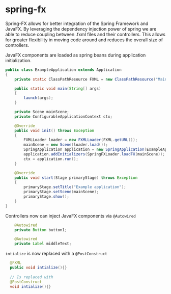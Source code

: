 # spring-fx
Spring-FX allows for better integration of the Spring Framework and JavaFX. By leveraging the dependency injection power of spring we are able to reduce coupling between .fxml files and their controllers. This allows for greater flexibility in moving code around and reduces the overall size of controllers.

JavaFX components are loaded as spring beans during application initialization.
```java
public class ExampleApplication extends Application
{
    private static ClassPathResource FXML = new ClassPathResource("MainScreen.fxml");

    public static void main(String[] args)
    {
        launch(args);
    }

    private Scene mainScene;
    private ConfigurableApplicationContext ctx;

    @Override
    public void init() throws Exception
    {
        FXMLLoader loader = new FXMLLoader(FXML.getURL());
        mainScene = new Scene(loader.load());
        SpringApplication application = new SpringApplication(ExampleApplicationConfig.class);
        application.addInitializers(SpringFXLoader.loadFX(mainScene));
        ctx = application.run();
    }

    @Override
    public void start(Stage primaryStage) throws Exception
    {
        primaryStage.setTitle("Example application");
        primaryStage.setScene(mainScene);
        primaryStage.show();
    }
}
```

Controllers now can inject JavaFX components via `@Autowired`
```java
    @Autowired 
    private Button button1;

    @Autowired
    private Label middleText;
```

`intialize` is now replaced with a `@PostConstruct`
```java
  @FXML
  public void intialize(){}
  
  // Is replaced with
  @PostConstruct
  void intialize(){}
```
